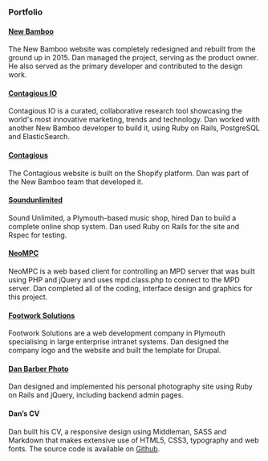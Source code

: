 ### Portfolio

#### [New Bamboo](https://www.new-bamboo.co.uk)

The New Bamboo website was completely redesigned and rebuilt from the ground up in 2015. Dan managed the project, serving as the product owner. He also served as the primary developer and contributed to the design work.

#### [Contagious IO](https://www.contagious.io)

Contagious IO is a curated, collaborative research tool showcasing the world's most innovative marketing, trends and technology. Dan worked with another New Bamboo developer to build it, using Ruby on Rails, PostgreSQL and ElasticSearch.

#### [Contagious](https://www.contagious.com)

The Contagious website is built on the Shopify platform. Dan was part of the New Bamboo team that developed it.

#### [Soundunlimited](http://www.soundunlimited.co.uk)

Sound Unlimited, a Plymouth-based music shop, hired Dan to build a complete online shop system. Dan used Ruby on Rails for the site and Rspec for testing.

#### [NeoMPC](http://pixelhum.com/neompc)

NeoMPC is a web based client for controlling an MPD server that was built using PHP and jQuery and uses mpd.class.php to connect to the MPD server. Dan completed all of the coding, interface design and graphics for this project.

#### [Footwork Solutions](http://web.archive.org/web/20081016050612/http://www.footworksolutions.co.uk/)

Footwork Solutions are a web development company in Plymouth specialising in large enterprise intranet systems. Dan designed the company logo and the website and built the template for Drupal.

#### [Dan Barber Photo](http://danbarberphoto.com)

Dan designed and implemented his personal photography site using Ruby on Rails and jQuery, including backend admin pages.

#### Dan’s CV

Dan built his CV, a responsive design using Middleman, SASS and Markdown that makes extensive use of HTML5, CSS3, typography and web fonts. The source code is available on [Github](https://github.com/danbee/cv).
